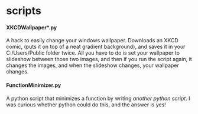 # scripts
#### XKCDWallpaper*.py
A hack to easily change your windows wallpaper. Downloads an XKCD comic, (puts it on top of a neat gradient background), and saves it in your C:/Users/Public folder twice. All you have to do is set your wallpaper to slideshow between those two images, and then if you run the script again, it changes the images, and when the slideshow changes, your wallpaper changes.
#### FunctionMinimizer.py
A python script that minimizes a function by writing *another python script*. I was curious whether python could do this, and the answer is yes!
